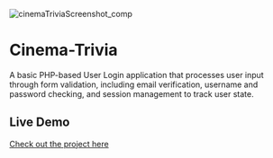 ![cinemaTriviaScreenshot_comp](https://github.com/user-attachments/assets/d1c369f4-76e4-4706-ab12-dd35f2bd13b1)
# Cinema-Trivia
A basic PHP-based User Login application that processes user input through form validation, including email verification, username and password checking, and session management to track user state.

## Live Demo
[Check out the project here](https://www.canadiancoder.ca/cinema_trivia.php)
